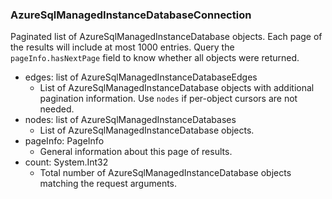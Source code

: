 ### AzureSqlManagedInstanceDatabaseConnection
Paginated list of AzureSqlManagedInstanceDatabase objects. Each page of the results will include at most 1000 entries. Query the `pageInfo.hasNextPage` field to know whether all objects were returned.

- edges: list of AzureSqlManagedInstanceDatabaseEdges
  - List of AzureSqlManagedInstanceDatabase objects with additional pagination information. Use `nodes` if per-object cursors are not needed.
- nodes: list of AzureSqlManagedInstanceDatabases
  - List of AzureSqlManagedInstanceDatabase objects.
- pageInfo: PageInfo
  - General information about this page of results.
- count: System.Int32
  - Total number of AzureSqlManagedInstanceDatabase objects matching the request arguments.
